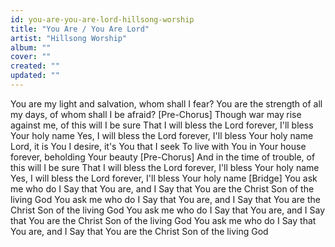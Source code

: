 ```yaml
---
id: you-are-you-are-lord-hillsong-worship
title: "You Are / You Are Lord"
artist: "Hillsong Worship"
album: ""
cover: ""
created: ""
updated: ""
---
```


You are my light and salvation, whom shall I fear?
You are the strength of all my days, of whom shall I be afraid?
[Pre-Chorus]
Though war may rise against me, of this will I be sure
That I will bless the Lord forever, I'll bless Your holy name
Yes, I will bless the Lord forever, I'll bless Your holy name
Lord, it is You I desire, it's You that I seek
To live with You in Your house forever, beholding Your beauty
[Pre-Chorus]
And in the time of trouble, of this will I be sure
That I will bless the Lord forever, I'll bless Your holy name
Yes, I will bless the Lord forever, I'll bless Your holy name
[Bridge]
You ask me who do I
Say that You are, and I
Say that You are the Christ
Son of the living God
You ask me who do I
Say that You are, and I
Say that You are the Christ
Son of the living God
You ask me who do I
Say that You are, and I
Say that You are the Christ
Son of the living God
You ask me who do I
Say that You are, and I
Say that You are the Christ
Son of the living God